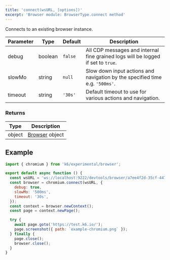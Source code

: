 ```yaml
---
title: 'connect(wsURL, [options])'
excerpt: 'Browser module: BrowserType.connect method'
---
```


Connects to an existing browser instance.

| Parameter         | Type     | Default | Description                                                                                                                                                                                                                                                           |
|-------------------|----------|---------|-----------------------------------------------------------------------------------------------------------------------------------------------------------------------------------------------------------------------------------------------------------------------|
| debug             | boolean  | `false` | All CDP messages and internal fine grained logs will be logged if set to `true`.                                                                                                                                                                                      |
| slowMo            | string   | `null`  | Slow down input actions and navigation by the specified time e.g. `'500ms'`.                                                                                                                                                                                          |
| timeout           | string   | `'30s'` | Default timeout to use for various actions and navigation.                                                                                                                                                                                                            |


### Returns

| Type   | Description                                            |
|--------|--------------------------------------------------------|
| object | [Browser](/javascript-api/k6-browser/api/browser/) object |


## Example

<CodeGroup labels={[]}>

```javascript
import { chromium } from 'k6/experimental/browser';

export default async function () {
  const wsURL = 'ws://localhost:9222/devtools/browser/a7ee4f2d-35cf-4478-a333-f597e1532ab0';
  const browser = chromium.connect(wsURL, {
    debug: true,
    slowMo: '500ms',
    timeout: '30s',
  });
  const context = browser.newContext();
  const page = context.newPage();

  try {
    await page.goto('https://test.k6.io/');
    page.screenshot({ path: `example-chromium.png` });
  } finally {
    page.close();
    browser.close();
  }
}
```

</CodeGroup>
